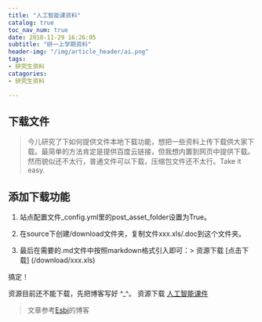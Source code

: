 ```yaml
---
title: "人工智能课资料"
catalog: true
toc_nav_num: true
date: 2018-11-29 16:26:05
subtitle: "研一上学期资料"
header-img: "/img/article_header/ai.png"
tags: 
- 研究生资料
catagories:
- 研究生资料

---
```


## 下载文件

> 今儿研究了下如何提供文件本地下载功能，想把一些资料上传下载供大家下载。最简单的方法肯定是提供百度云链接，但我想内置到网页中提供下载。然而貌似还不太行，普通文件可以下载，压缩包文件还不太行。Take it easy.

## 添加下载功能
1. 站点配置文件_config.yml里的post_asset_folder设置为True。

2. 在source下创建/download文件夹，复制文件xxx.xls/.doc到这个文件夹。

3. 最后在需要的.md文件中按照markdown格式引入即可：> 资源下载  [点击下载] (/download/xxx.xls)

搞定！

资源目前还不能下载，先把博客写好 ^_^。
资源下载  [人工智能课件](/download/ai.rar")


> 文章参考[Esbi](http://esbi.com.cn/2018/04/07/Hexo%E4%B8%AD%E6%B7%BB%E5%8A%A0%E6%9C%AC%E5%9C%B0%E6%96%87%E4%BB%B6%E4%B8%8B%E8%BD%BD/)的博客
